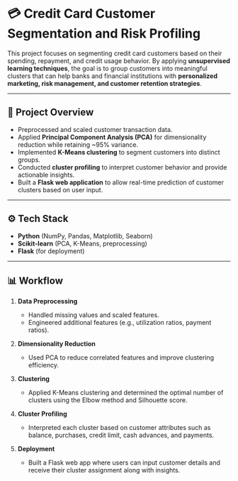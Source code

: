 # 💳 Credit Card Customer Segmentation and Risk Profiling

This project focuses on segmenting credit card customers based on their spending, repayment, and credit usage behavior. By applying **unsupervised learning techniques**, the goal is to group customers into meaningful clusters that can help banks and financial institutions with **personalized marketing, risk management, and customer retention strategies**.  

---

## 📌 Project Overview  
- Preprocessed and scaled customer transaction data.  
- Applied **Principal Component Analysis (PCA)** for dimensionality reduction while retaining ~95% variance.  
- Implemented **K-Means clustering** to segment customers into distinct groups.  
- Conducted **cluster profiling** to interpret customer behavior and provide actionable insights.  
- Built a **Flask web application** to allow real-time prediction of customer clusters based on user input.  

---

## ⚙️ Tech Stack  
- **Python** (NumPy, Pandas, Matplotlib, Seaborn)  
- **Scikit-learn** (PCA, K-Means, preprocessing)  
- **Flask** (for deployment)  

---

## 📊 Workflow  
1. **Data Preprocessing**  
   - Handled missing values and scaled features.  
   - Engineered additional features (e.g., utilization ratios, payment ratios).  

2. **Dimensionality Reduction**  
   - Used PCA to reduce correlated features and improve clustering efficiency.  

3. **Clustering**  
   - Applied K-Means clustering and determined the optimal number of clusters using the Elbow method and Silhouette score.  

4. **Cluster Profiling**  
   - Interpreted each cluster based on customer attributes such as balance, purchases, credit limit, cash advances, and payments.  

5. **Deployment**  
   - Built a Flask web app where users can input customer details and receive their cluster assignment along with insights.  
